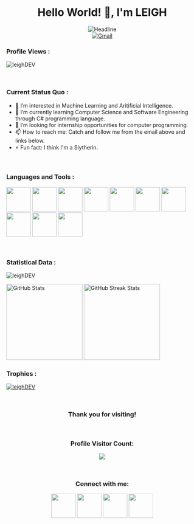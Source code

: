 <h1 align="center">Hello World! 👋, I'm LEIGH</h1>
    <div align=center>
        <img src="https://readme-typing-svg.herokuapp.com?color=%236FDA44&size=32&center=true&vCenter=true&width=600&height=50&lines=Computer+Science+Student;Aspiring+Software+Engineer;Problem+Solver;Layout+Artist;Designer;Tech+Enthusiast" alt="Headline" />
    </div>
    <div align=center>
        <a href="mailto:leighest2021@gmail.com"><img src="https://img.shields.io/badge/-leighest2021@gmail.com-c14438?style=flat-square&logo=Gmail&logoColor=white&link=mailto:leighest2021@gmail.com)](keighest2021@gmail.com" alt="Gmail" /></a>
    
<br>
    
</div>
<p align="right"> <h3>Profile Views :</h3> <img src="https://komarev.com/ghpvc/?username=leighDEV&label=Profile%20views&color=0e75b6&style=flat"
    alt="leighDEV" /> 
</p>
</div>
  
<br>

<h3 align="left">Current Status Quo :</h3>

- 👀 I’m interested in Machine Learning and Aritificial Intelligence.
- 🌱 I’m currently learning Computer Science and Software Engineering through C# programming language.
- 💞️ I’m looking for internship opportunities for computer programming.
- 📫 How to reach me: Catch and follow me from the email above and links below.
- ⚡ Fun fact: I think I'm a Slytherin.

<br>

<h3 align="left">Languages and Tools :</h3>
<p align="left">
<img src="https://cdn.jsdelivr.net/gh/devicons/devicon/icons/csharp/csharp-original.svg" style="height: 4rem"/>
<img src="https://cdn.jsdelivr.net/gh/devicons/devicon/icons/html5/html5-original.svg" style="height: 4rem"/>
<img src="https://cdn.jsdelivr.net/gh/devicons/devicon/icons/css3/css3-original.svg" style="height: 4rem"/>
<img src="https://cdn.jsdelivr.net/gh/devicons/devicon/icons/visualstudio/visualstudio-plain.svg" style="height: 4rem"/>
<img src="https://cdn.jsdelivr.net/gh/devicons/devicon/icons/vscode/vscode-original.svg" style="height: 4rem"/>
<img src="https://cdn.jsdelivr.net/gh/devicons/devicon/icons/dotnetcore/dotnetcore-original.svg" style="height: 4rem"/>
<img src="https://cdn.jsdelivr.net/gh/devicons/devicon/icons/git/git-plain.svg" style="height: 4rem"/>
<img src="https://img.icons8.com/material-outlined/192/ffffff/github.png" style="height: 4rem"/>
<img src="https://cdn.jsdelivr.net/gh/devicons/devicon/icons/photoshop/photoshop-line.svg" style="height: 4rem"/>
<img src="https://cdn.jsdelivr.net/gh/devicons/devicon/icons/premierepro/premierepro-original.svg" style="height: 4rem"/>
</p>
<br>

<h3>Statistical Data :</h3>
<p><img align="center"
    src="https://github-readme-stats.vercel.app/api/top-langs?username=leighDEV&text_color=FFFFFF&show_icons=true&icon_color=6FDA44&theme=dark"
    alt="leighDEV" /></p>
<img src="https://github-readme-stats.vercel.app/api?username=leighDEV&title_color=6FDA44&text_color=FFFFFF&show_icons=true&icon_color=6FDA44&include_all_commits=true&count_private=true&theme=dark" alt="GitHub Stats" height="200" />
<img src="https://github-readme-streak-stats.herokuapp.com/?user=leighDEV&theme=dark&date_format=j%20M%5B%20Y%5D&currStreakLabel=6FDA44&fire=6FDA44&ring=6FDA44" alt="GitHub Streak Stats" height="200" />
<br>

<h3>Trophies :</h3>
<p align="left"> <a href="https://github.com/leighDEV/github-profile-trophy"><img
      src="https://github-profile-trophy.vercel.app/?username=leighDEV&title_color=6FDA44&text_color=FFFFFF&show_icons=true&icon_color=6FDA44&theme=dark" alt="leighDEV" /></a> </p>
      
<br>
<h3 align="center">Thank you for visiting!</h3>

  
 <br>
<div align=center>
  <h3><b>Profile Visitor Count:</b></h3>
</div>
<p align="center" >   
  <img src="https://profile-counter.glitch.me/leighDEV/count.svg" />  
</p>

<br>

<h3 align="center">Connect with me:</h3>
<p align="center">
    
<a href="https://www.facebook.com/profile.php?id=100078169614015" target="blank">
    <img src="https://img.icons8.com/fluency/144/ffffff/facebook-new.png" style="height: 4rem"></a>

<a href="https://twitter.com/leighEST2021" target="blank">
    <img src="https://img.icons8.com/color/144/ffffff/twitter--v1.png" style="height: 4rem"/></a>

<a href="https://www.instagram.com/_leighout" target="blank">
    <img src="https://img.icons8.com/fluency/144/ffffff/instagram-new.png" style="height: 4rem"></a>

<a href="https://www.youtube.com/channel/UC29rLFFlrNSHZqoCz6XF_XQ" target="blank">
    <img src="https://img.icons8.com/color/144/ffffff/youtube-play.png" style="height: 4rem"/></a>
</p>
